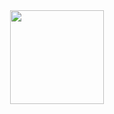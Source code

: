 <div align="center">
  <a href="https://github.com/ViniPetra">
    <img height="150em" src="https://github-readme-stats.vercel.app/api/top-langs/?username=ViniPetra&theme=tokyonight&hide_border=false&&layout=compact&hide=jupyter%20notebook,nix&langs_count=8"/>
  </a>
</div>
